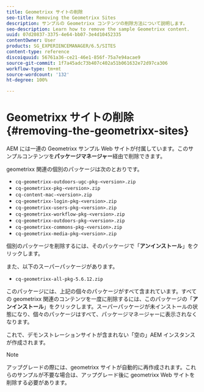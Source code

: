 ```yaml
---
title: Geometrixx サイトの削除
seo-title: Removing the Geometrixx Sites
description: サンプルの Geometrixx コンテンツの削除方法について説明します。
seo-description: Learn how to remove the sample Geometrixx content.
uuid: 07d20837-3375-4e64-bb07-3e4d10452335
contentOwner: User
products: SG_EXPERIENCEMANAGER/6.5/SITES
content-type: reference
discoiquuid: 56761a36-ce21-46e1-856f-75a7e94acae9
source-git-commit: 1f7a45adc73b407c402a51b061632e72d97ca306
workflow-type: tm+mt
source-wordcount: '132'
ht-degree: 100%

---
```



# Geometrixx サイトの削除{#removing-the-geometrixx-sites}

AEM には一連の Geometrixx サンプル Web サイトが付属しています。このサンプルコンテンツを&#x200B;**パッケージマネージャー**&#x200B;経由で削除できます。

geometrixx 関連の個別のパッケージは次のとおりです。

* `cq-geometrixx-outdoors-ugc-pkg-<version>.zip`
* `cq-geometrixx-pkg-<version>.zip`
* `cq-content-mac-<version>.zip`
* `cq-geometrixx-login-pkg-<version>.zip`
* `cq-geometrixx-users-pkg-<version>.zip`
* `cq-geometrixx-workflow-pkg-<version>.zip`
* `cq-geometrixx-outdoors-pkg-<version>.zip`
* `cq-geometrixx-commons-pkg-<version>.zip`
* `cq-geometrixx-media-pkg-<version>.zip`

個別のパッケージを削除するには、そのパッケージで「**アンインストール**」をクリックします。

また、以下のスーパーパッケージがあります。

* `cq-geometrixx-all-pkg-5.6.12.zip`

このパッケージには、上記の個々のパッケージがすべて含まれています。すべての geometrixx 関連のコンテンツを一度に削除するには、このパッケージの「**アンインストール**」をクリックします。スーパーパッケージが未インストールの状態になり、個々のパッケージはすべて、パッケージマネージャーに表示されなくなります。

これで、デモンストレーションサイトが含まれない「空の」AEM インスタンスが作成されます。

>[!NOTE]
>
>アップグレードの際には、geometrixx サイトが自動的に再作成されます。これらのサンプルが不要な場合は、アップグレード後に geometrixx Web サイトを削除する必要があります。

